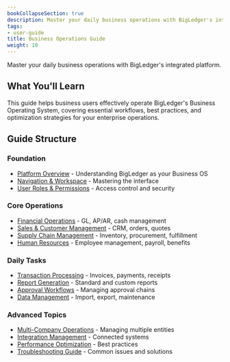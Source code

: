 ```yaml
---
bookCollapseSection: true
description: Master your daily business operations with BigLedger's integrated platform.
tags:
- user-guide
title: Business Operations Guide
weight: 10
---
```


Master your daily business operations with BigLedger's integrated platform.

## What You'll Learn

This guide helps business users effectively operate BigLedger's Business Operating System, covering essential workflows, best practices, and optimization strategies for your enterprise operations.

## Guide Structure

### Foundation
- [Platform Overview](/user-guide/platform-overview/) - Understanding BigLedger as your Business OS
- [Navigation & Workspace](/user-guide/navigation/) - Mastering the interface
- [User Roles & Permissions](/user-guide/roles/) - Access control and security

### Core Operations
- [Financial Operations](/user-guide/finance/) - GL, AP/AR, cash management
- [Sales & Customer Management](/user-guide/sales/) - CRM, orders, quotes
- [Supply Chain Management](/user-guide/supply-chain/) - Inventory, procurement, fulfillment
- [Human Resources](/user-guide/hr/) - Employee management, payroll, benefits

### Daily Tasks
- [Transaction Processing](/user-guide/transactions/) - Invoices, payments, receipts
- [Report Generation](/user-guide/reporting/) - Standard and custom reports
- [Approval Workflows](/user-guide/workflows/) - Managing approval chains
- [Data Management](/user-guide/data/) - Import, export, maintenance

### Advanced Topics
- [Multi-Company Operations](/user-guide/multi-company/) - Managing multiple entities
- [Integration Management](/user-guide/integrations/) - Connected systems
- [Performance Optimization](/user-guide/optimization/) - Best practices
- [Troubleshooting Guide](/user-guide/troubleshooting/) - Common issues and solutions